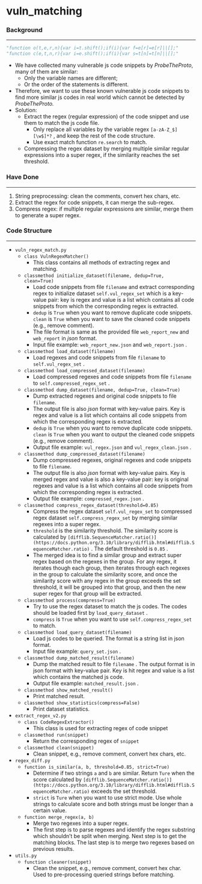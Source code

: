 # vuln_matching
### Background

---

```python
"function o(t,e,r,n){var i=t.shift();if(i){var f=e[r]=e[r]||[];"
"function c(e,t,n,r){var i=e.shift();if(i){var s=t[n]=t[n]||[];"
```

- We have collected many vulnerable js code snippets by *ProbeTheProto*, many of them are similar:
    - Only the variable names are different;
    - Or the order of the statements is different.
- Therefore, we want to use these known vulnerable js code snippets to find more similar js codes in real world which cannot be detected by *ProbeTheProto.*
- Solution:
    - Extract the regex (regular expression) of the code snippet and use them to match the js code file.
        - Only replace all variables by the variable regex `[a-zA-Z_$][\w$]*?` , and keep the rest of the code structure.
        - Use exact match function `re.search` to match.
    - Compressing the regex dataset by merging multiple similar regular expressions into a super regex, if the similarity reaches the set threshold.

### Have Done

---

1. String preprocessing: clean the comments, convert hex chars, etc.
2. Extract the regex for code snippets, it can merge the sub-regex.
3. Compress regex: if multiple regular expressions are similar, merge them to generate a super regex.

### Code Structure

---

- `vuln_regex_match.py`
    - `class VulnRegexMatcher()`
        - This class contains all methods of extracting regex and matching.
    - `classmethod initialize_dataset(filename, dedup=True, clean=True)`
        - Load code snippets from file `filename` and extract corresponding regex to initialize dataset `self.vul_regex_set` which is a key-value pair: key is regex and value is a list which contains all code snippets from which the corresponding regex is extracted.
        - `dedup` is `True` when you want to remove duplicate code snippets. `clean` is `True` when you want to save the cleaned code snippets (e.g., remove comment).
        - The file format is same as the provided file `web_report_new` and `web_report` in *json* format.
        - Input file example: `web_report_new.json` and `web_report.json` .
    - `classmethod load_dataset(filename)`
        - Load regexes and code snippets from file `filename` to `self.vul_regex_set` .
    - `classmethod load_compressed_dataset(filename)`
        - Load compressed regexes and code snippets from file `filename` to `self.compressed_regex_set` .
    - `classmethod dump_dataset(filename, dedup=True, clean=True)`
        - Dump extracted regexes and original code snippets to file `filename`.
        - The output file is also *json* format with key-value pairs. Key is regex and value is a list which contains all code snippets from which the corresponding regex is extracted.
        - `dedup` is `True` when you want to remove duplicate code snippets. `clean` is `True` when you want to output the cleaned code snippets (e.g., remove comment).
        - Output file example: `vul_regex.json` and `vul_regex_clean.json` .
    - `classmethod dump_compressed_dataset(filename)`
        - Dump compressed regexes, original regexes and code snippets to file `filename`.
        - The output file is also *json* format with key-value pairs. Key is merged regex and value is also a key-value pair: key is original regexes and value is a list which contains all code snippets from which the corresponding regex is extracted.
        - Output file example: `compressed_regex.json` .
    - `classmethod compress_regex_dataset(threshold=0.85)`
        - Compress the regex dataset `self.vul_regex_set` to compressed regex dataset `self.compress_regex_set` by merging similar regexes into a super regex.
        - `threshold` is the similarity threshold. The similarity score is calculated by `[difflib.SequenceMatcher.ratio()](https://docs.python.org/3.10/library/difflib.html#difflib.SequenceMatcher.ratio)` . The default threshold is `0.85` .
        - The merged idea is to find a similar group and extract super regex based on the regexes in the group. For any regex, it iterates though each group, then iterates through each regexes in the group to calculate the similarity score, and once the similarity score with any regex in the group exceeds the set threshold, it will be grouped into that group, and then the new super regex for that group will be extracted.
    - `classmethod process(compress=True)`
        - Try to use the regex dataset to match the js codes. The codes should be loaded first by `load_query_dataset` .
        - `compress` is `True` when you want to use `self.compress_regex_set` to match.
    - `classmethod load_query_dataset(filename)`
        - Load js codes to be queried. The format is a string list in json format.
        - Input file example: `query_set.json` .
    - `classmethod dump_matched_result(filename)`
        - Dump the matched result to file `filename` . The output format is in json format with key-value pair. Key is hit regex and value is a list which contains the matched js code.
        - Output file example: `matched_result.json` .
    - `classmethod show_matched_result()`
        - Print matched result.
    - `classmethod show_statistics(compress=False)`
        - Print dataset statistics.
- `extract_regex_v2.py`
    - `class CodeRegexExtractor()`
        - This class is used for extracting regex of code snippet
    - `classmethod run(snippet)`
        - Return the corresponding regex of `snippet`
    - `classmethod clean(snippet)`
        - Clean snippet, e.g., remove comment, convert hex chars, etc.
- `regex_diff.py`
    - `function is_similar(a, b, threshold=0.85, strict=True)`
        - Determine if two strings `a` and `b` are similar. Return `Ture` when the score calculated by `[difflib.SequenceMatcher.ratio()](https://docs.python.org/3.10/library/difflib.html#difflib.SequenceMatcher.ratio)` exceeds the set threshold.
        - `strict` is `Ture` when you want to use strict mode. Use whole strings to calculate score and both strings must be longer than a certain value.
    - `function merge_regex(a, b)`
        - Merge two regexes into a super regex.
        - The first step is to parse regexes and identify the regex substring which shouldn’t be split when merging. Next step is to get the matching blocks. The last step is to merge two regexes based on previous results.
- `utils.py`
    - `function cleaner(snippet)`
        - Clean the snippet, e.g., remove comment, convert hex char. Used to pre-processing queried strings before matching.
